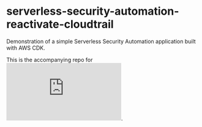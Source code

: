 # serverless-security-automation-reactivate-cloudtrail
Demonstration of a simple Serverless Security Automation application built with AWS CDK.

This is the accompanying repo for ![this blog post](https://milo0.github.io/cloud,%20security/2020/02/06/aws-security-automation-protect-cloudtrail-logs.html "Blog post: Serverless Security Automation - Part 1: Protect AWS CloudTrail logs from deactivation").
